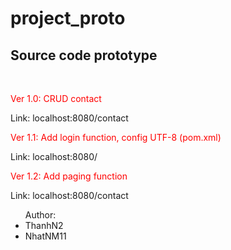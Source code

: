 # project_proto
<h2>Source code prototype</h2><br>
<p style="color: red">Ver 1.0: CRUD contact</p>
<p>Link: localhost:8080/contact</p>
<p style="color: red">Ver 1.1: Add login function, config UTF-8 (pom.xml)</p>
<p>Link: localhost:8080/</p>
<p style="color: red">Ver 1.2: Add paging function</p>
<p>Link: localhost:8080/contact</p>
<ul>Author: 
  <li>ThanhN2</li> 
  <li>NhatNM11</li>
<ul>
